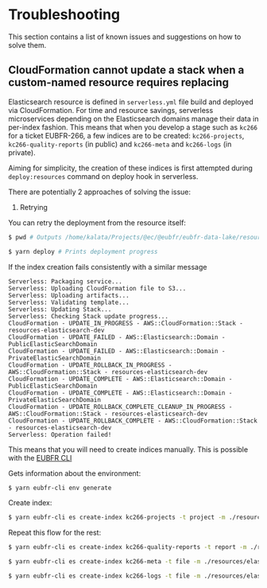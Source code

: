 # Troubleshooting

This section contains a list of known issues and suggestions on how to solve them.

## CloudFormation cannot update a stack when a custom-named resource requires replacing

Elasticsearch resource is defined in `serverless.yml` file build and deployed via CloudFormation. For time and resource savings, serverless microservices depending on the Elasticsearch domains manage their data in per-index fashion. This means that when you develop a stage such as `kc266` for a ticket EUBFR-266, a few indices are to be created: `kc266-projects`, `kc266-quality-reports` (in public) and `kc266-meta` and `kc266-logs` (in private).

Aiming for simplicity, the creation of these indices is first attempted during `deploy:resources` command on deploy hook in serverless.

There are potentially 2 approaches of solving the issue:

1. Retrying

You can retry the deployment from the resource itself:

```sh
$ pwd # Outputs /home/kalata/Projects/@ec/@eubfr/eubfr-data-lake/resources/elasticsearch

$ yarn deploy # Prints deployment progress
```

If the index creation fails consistently with a similar message

```
Serverless: Packaging service...
Serverless: Uploading CloudFormation file to S3...
Serverless: Uploading artifacts...
Serverless: Validating template...
Serverless: Updating Stack...
Serverless: Checking Stack update progress...
CloudFormation - UPDATE_IN_PROGRESS - AWS::CloudFormation::Stack - resources-elasticsearch-dev
CloudFormation - UPDATE_FAILED - AWS::Elasticsearch::Domain - PublicElasticSearchDomain
CloudFormation - UPDATE_FAILED - AWS::Elasticsearch::Domain - PrivateElasticSearchDomain
CloudFormation - UPDATE_ROLLBACK_IN_PROGRESS - AWS::CloudFormation::Stack - resources-elasticsearch-dev
CloudFormation - UPDATE_COMPLETE - AWS::Elasticsearch::Domain - PublicElasticSearchDomain
CloudFormation - UPDATE_COMPLETE - AWS::Elasticsearch::Domain - PrivateElasticSearchDomain
CloudFormation - UPDATE_ROLLBACK_COMPLETE_CLEANUP_IN_PROGRESS - AWS::CloudFormation::Stack - resources-elasticsearch-dev
CloudFormation - UPDATE_ROLLBACK_COMPLETE - AWS::CloudFormation::Stack - resources-elasticsearch-dev
Serverless: Operation failed!
```

This means that you will need to create indices manually. This is possible with the [EUBFR CLI](https://github.com/ec-europa/eubfr-data-lake/tree/master/tools/eubfr-cli#createindex)

Gets information about the environment:

```sh
$ yarn eubfr-cli env generate
```

Create index:

```sh
$ yarn eubfr-cli es create-index kc266-projects -t project -m ./resources/elasticsearch/mappings/project.js -d REACT_APP_ES_PUBLIC_ENDPOINT # Creates the index
```

Repeat this flow for the rest:

```sh
$ yarn eubfr-cli es create-index kc266-quality-reports -t report -m ./resources/elasticsearch/mappings/quality-report.js -d REACT_APP_ES_PUBLIC_ENDPOINT

$ yarn eubfr-cli es create-index kc266-meta -t file -m ./resources/elasticsearch/mappings/meta.js -d REACT_APP_ES_PRIVATE_ENDPOINT

$ yarn eubfr-cli es create-index kc266-logs -t file -m ./resources/elasticsearch/mappings/logs.js -d REACT_APP_ES_PRIVATE_ENDPOINT
```
